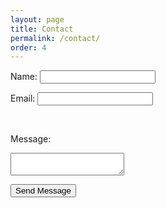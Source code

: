 ```yaml
---
layout: page
title: Contact
permalink: /contact/
order: 4
---
```



<form action="https://formkeep.com/f/c359db21ec3d"  method="POST">
  <label for="name">Name:</label>
  <input type="text" name="name" id="name" required>
  
  <label for="email">Email:</label>
  <input type="email" name="email" id="email" required>
  
  <br>
  
  <label for="message">Message:</label>
  <textarea name="message" id="message" required></textarea>
  
  <button type="submit">Send Message</button>
</form>
